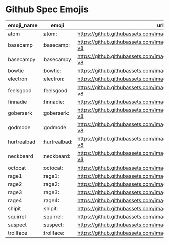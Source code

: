 # Github Spec Emojis

|emoji_name|emoji|url|
|---|---|---|
|atom|:atom:|https://github.githubassets.com/images/icons/emoji/atom.png?v8|
|basecamp|:basecamp:|https://github.githubassets.com/images/icons/emoji/basecamp.png?v8|
|basecampy|:basecampy:|https://github.githubassets.com/images/icons/emoji/basecampy.png?v8|
|bowtie|:bowtie:|https://github.githubassets.com/images/icons/emoji/bowtie.png?v8|
|electron|:electron:|https://github.githubassets.com/images/icons/emoji/electron.png?v8|
|feelsgood|:feelsgood:|https://github.githubassets.com/images/icons/emoji/feelsgood.png?v8|
|finnadie|:finnadie:|https://github.githubassets.com/images/icons/emoji/finnadie.png?v8|
|goberserk|:goberserk:|https://github.githubassets.com/images/icons/emoji/goberserk.png?v8|
|godmode|:godmode:|https://github.githubassets.com/images/icons/emoji/godmode.png?v8|
|hurtrealbad|:hurtrealbad:|https://github.githubassets.com/images/icons/emoji/hurtrealbad.png?v8|
|neckbeard|:neckbeard:|https://github.githubassets.com/images/icons/emoji/neckbeard.png?v8|
|octocat|:octocat:|https://github.githubassets.com/images/icons/emoji/octocat.png?v8|
|rage1|:rage1:|https://github.githubassets.com/images/icons/emoji/rage1.png?v8|
|rage2|:rage2:|https://github.githubassets.com/images/icons/emoji/rage2.png?v8|
|rage3|:rage3:|https://github.githubassets.com/images/icons/emoji/rage3.png?v8|
|rage4|:rage4:|https://github.githubassets.com/images/icons/emoji/rage4.png?v8|
|shipit|:shipit:|https://github.githubassets.com/images/icons/emoji/shipit.png?v8|
|squirrel|:squirrel:|https://github.githubassets.com/images/icons/emoji/shipit.png?v8|
|suspect|:suspect:|https://github.githubassets.com/images/icons/emoji/suspect.png?v8|
|trollface|:trollface:|https://github.githubassets.com/images/icons/emoji/trollface.png?v8|
